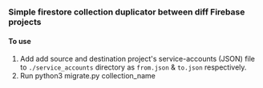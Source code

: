 ### Simple firestore collection duplicator between diff Firebase projects

#### To use
1. Add add source and destination project's service-accounts (JSON) file to `./service_accounts` directory as `from.json` & `to.json` respectively. 
2. Run python3 migrate.py collection_name
